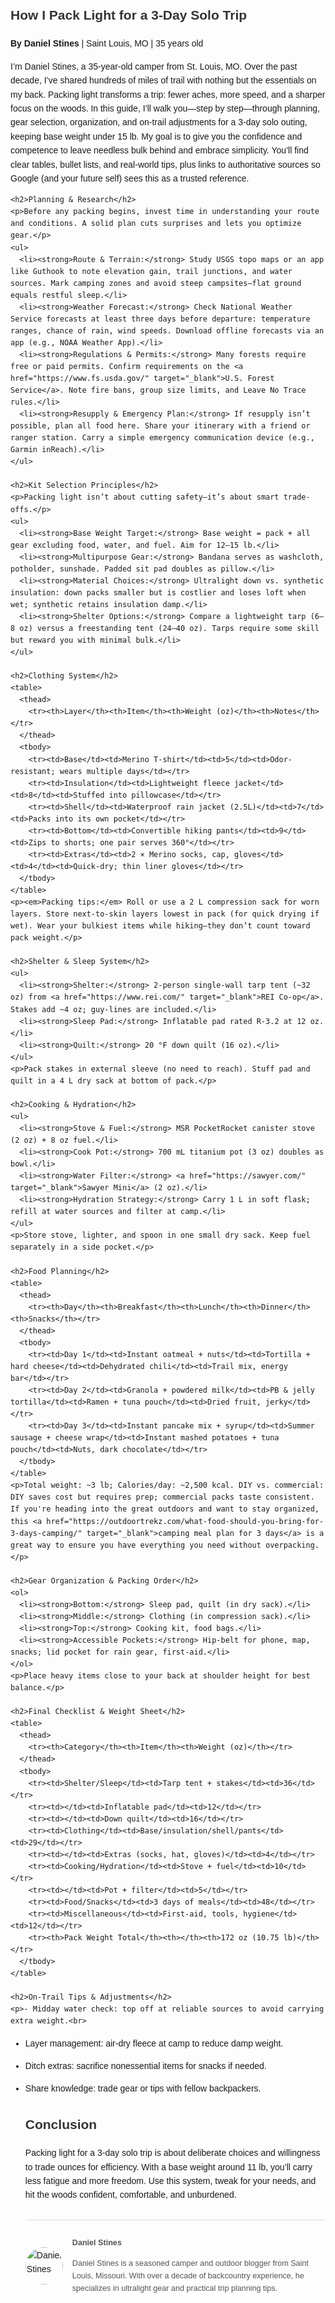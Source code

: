 <!DOCTYPE html>
<html lang="en">
<head>
  <meta charset="UTF-8">
  <meta name="viewport" content="width=device-width, initial-scale=1.0">
  <title>How I Pack Light for a 3-Day Solo Trip | Daniel Stines</title>
  <meta name="description" content="Discover expert tips from camper Daniel Stines on packing light for a 3-day solo trip. Step-by-step guide to gear selection, organization, and on-trail adjustments.">
  <style>
    body { font-family: Arial, sans-serif; line-height: 1.6; margin: 0; padding: 20px; display: flex; justify-content: center; }
    .container { max-width: 800px; width: 100%; }
    h1, h2, h3 { color: #333; }
    table { width: 100%; border-collapse: collapse; margin-bottom: 1em; }
    table, th, td { border: 1px solid #ccc; }
    th, td { padding: 8px; text-align: left; }
    .author-box { border-top: 1px solid #ddd; margin-top: 2em; padding-top: 1em; display: flex; align-items: center; }
    .author-photo { border-radius: 50%; width: 60px; height: 60px; margin-right: 15px; }
    .author-info { font-size: 0.9em; color: #555; }
  </style>
</head>
<body>
  <article class="container">
    <h1>How I Pack Light for a 3-Day Solo Trip</h1>
    <p><strong>By Daniel Stines</strong> | Saint Louis, MO | 35 years old</p>
    <p>I’m Daniel Stines, a 35-year-old camper from St. Louis, MO. Over the past decade, I’ve shared hundreds of miles of trail with nothing but the essentials on my back. Packing light transforms a trip: fewer aches, more speed, and a sharper focus on the woods. In this guide, I’ll walk you—step by step—through planning, gear selection, organization, and on-trail adjustments for a 3-day solo outing, keeping base weight under 15 lb. My goal is to give you the confidence and competence to leave needless bulk behind and embrace simplicity. You’ll find clear tables, bullet lists, and real-world tips, plus links to authoritative sources so Google (and your future self) sees this as a trusted reference.</p>

    <h2>Planning & Research</h2>
    <p>Before any packing begins, invest time in understanding your route and conditions. A solid plan cuts surprises and lets you optimize gear.</p>
    <ul>
      <li><strong>Route & Terrain:</strong> Study USGS topo maps or an app like Guthook to note elevation gain, trail junctions, and water sources. Mark camping zones and avoid steep campsites—flat ground equals restful sleep.</li>
      <li><strong>Weather Forecast:</strong> Check National Weather Service forecasts at least three days before departure: temperature ranges, chance of rain, wind speeds. Download offline forecasts via an app (e.g., NOAA Weather App).</li>
      <li><strong>Regulations & Permits:</strong> Many forests require free or paid permits. Confirm requirements on the <a href="https://www.fs.usda.gov/" target="_blank">U.S. Forest Service</a>. Note fire bans, group size limits, and Leave No Trace rules.</li>
      <li><strong>Resupply & Emergency Plan:</strong> If resupply isn’t possible, plan all food here. Share your itinerary with a friend or ranger station. Carry a simple emergency communication device (e.g., Garmin inReach).</li>
    </ul>

    <h2>Kit Selection Principles</h2>
    <p>Packing light isn’t about cutting safety—it’s about smart trade-offs.</p>
    <ul>
      <li><strong>Base Weight Target:</strong> Base weight = pack + all gear excluding food, water, and fuel. Aim for 12–15 lb.</li>
      <li><strong>Multipurpose Gear:</strong> Bandana serves as washcloth, potholder, sunshade. Padded sit pad doubles as pillow.</li>
      <li><strong>Material Choices:</strong> Ultralight down vs. synthetic insulation: down packs smaller but is costlier and loses loft when wet; synthetic retains insulation damp.</li>
      <li><strong>Shelter Options:</strong> Compare a lightweight tarp (6–8 oz) versus a freestanding tent (24–40 oz). Tarps require some skill but reward you with minimal bulk.</li>
    </ul>

    <h2>Clothing System</h2>
    <table>
      <thead>
        <tr><th>Layer</th><th>Item</th><th>Weight (oz)</th><th>Notes</th></tr>
      </thead>
      <tbody>
        <tr><td>Base</td><td>Merino T-shirt</td><td>5</td><td>Odor-resistant; wears multiple days</td></tr>
        <tr><td>Insulation</td><td>Lightweight fleece jacket</td><td>8</td><td>Stuffed into pillowcase</td></tr>
        <tr><td>Shell</td><td>Waterproof rain jacket (2.5L)</td><td>7</td><td>Packs into its own pocket</td></tr>
        <tr><td>Bottom</td><td>Convertible hiking pants</td><td>9</td><td>Zips to shorts; one pair serves 360°</td></tr>
        <tr><td>Extras</td><td>2 × Merino socks, cap, gloves</td><td>4</td><td>Quick-dry; thin liner gloves</td></tr>
      </tbody>
    </table>
    <p><em>Packing tips:</em> Roll or use a 2 L compression sack for worn layers. Store next-to-skin layers lowest in pack (for quick drying if wet). Wear your bulkiest items while hiking—they don’t count toward pack weight.</p>

    <h2>Shelter & Sleep System</h2>
    <ul>
      <li><strong>Shelter:</strong> 2-person single-wall tarp tent (~32 oz) from <a href="https://www.rei.com/" target="_blank">REI Co-op</a>. Stakes add ~4 oz; guy-lines are included.</li>
      <li><strong>Sleep Pad:</strong> Inflatable pad rated R-3.2 at 12 oz.</li>
      <li><strong>Quilt:</strong> 20 °F down quilt (16 oz).</li>
    </ul>
    <p>Pack stakes in external sleeve (no need to reach). Stuff pad and quilt in a 4 L dry sack at bottom of pack.</p>

    <h2>Cooking & Hydration</h2>
    <ul>
      <li><strong>Stove & Fuel:</strong> MSR PocketRocket canister stove (2 oz) + 8 oz fuel.</li>
      <li><strong>Cook Pot:</strong> 700 mL titanium pot (3 oz) doubles as bowl.</li>
      <li><strong>Water Filter:</strong> <a href="https://sawyer.com/" target="_blank">Sawyer Mini</a> (2 oz).</li>
      <li><strong>Hydration Strategy:</strong> Carry 1 L in soft flask; refill at water sources and filter at camp.</li>
    </ul>
    <p>Store stove, lighter, and spoon in one small dry sack. Keep fuel separately in a side pocket.</p>

    <h2>Food Planning</h2>
    <table>
      <thead>
        <tr><th>Day</th><th>Breakfast</th><th>Lunch</th><th>Dinner</th><th>Snacks</th></tr>
      </thead>
      <tbody>
        <tr><td>Day 1</td><td>Instant oatmeal + nuts</td><td>Tortilla + hard cheese</td><td>Dehydrated chili</td><td>Trail mix, energy bar</td></tr>
        <tr><td>Day 2</td><td>Granola + powdered milk</td><td>PB & jelly tortilla</td><td>Ramen + tuna pouch</td><td>Dried fruit, jerky</td></tr>
        <tr><td>Day 3</td><td>Instant pancake mix + syrup</td><td>Summer sausage + cheese wrap</td><td>Instant mashed potatoes + tuna pouch</td><td>Nuts, dark chocolate</td></tr>
      </tbody>
    </table>
    <p>Total weight: ~3 lb; Calories/day: ~2,500 kcal. DIY vs. commercial: DIY saves cost but requires prep; commercial packs taste consistent. If you're heading into the great outdoors and want to stay organized, this <a href="https://outdoortrekz.com/what-food-should-you-bring-for-3-days-camping/" target="_blank">camping meal plan for 3 days</a> is a great way to ensure you have everything you need without overpacking.</p>

    <h2>Gear Organization & Packing Order</h2>
    <ol>
      <li><strong>Bottom:</strong> Sleep pad, quilt (in dry sack).</li>
      <li><strong>Middle:</strong> Clothing (in compression sack).</li>
      <li><strong>Top:</strong> Cooking kit, food bags.</li>
      <li><strong>Accessible Pockets:</strong> Hip-belt for phone, map, snacks; lid pocket for rain gear, first-aid.</li>
    </ol>
    <p>Place heavy items close to your back at shoulder height for best balance.</p>

    <h2>Final Checklist & Weight Sheet</h2>
    <table>
      <thead>
        <tr><th>Category</th><th>Item</th><th>Weight (oz)</th></tr>
      </thead>
      <tbody>
        <tr><td>Shelter/Sleep</td><td>Tarp tent + stakes</td><td>36</td></tr>
        <tr><td></td><td>Inflatable pad</td><td>12</td></tr>
        <tr><td></td><td>Down quilt</td><td>16</td></tr>
        <tr><td>Clothing</td><td>Base/insulation/shell/pants</td><td>29</td></tr>
        <tr><td></td><td>Extras (socks, hat, gloves)</td><td>4</td></tr>
        <tr><td>Cooking/Hydration</td><td>Stove + fuel</td><td>10</td></tr>
        <tr><td></td><td>Pot + filter</td><td>5</td></tr>
        <tr><td>Food/Snacks</td><td>3 days of meals</td><td>48</td></tr>
        <tr><td>Miscellaneous</td><td>First-aid, tools, hygiene</td><td>12</td></tr>
        <tr><th>Pack Weight Total</th><th></th><th>172 oz (10.75 lb)</th></tr>
      </tbody>
    </table>

    <h2>On-Trail Tips & Adjustments</h2>
    <p>- Midday water check: top off at reliable sources to avoid carrying extra weight.<br>
- Layer management: air-dry fleece at camp to reduce damp weight.<br>
- Ditch extras: sacrifice nonessential items for snacks if needed.<br>
- Share knowledge: trade gear or tips with fellow backpackers.</p>

    <h2>Conclusion</h2>
    <p>Packing light for a 3-day solo trip is about deliberate choices and willingness to trade ounces for efficiency. With a base weight around 11 lb, you’ll carry less fatigue and more freedom. Use this system, tweak for your needs, and hit the woods confident, comfortable, and unburdened.</p>

    <div class="author-box" itemscope itemtype="http://schema.org/Person">
      <img src="https://example.com/daniel-photo.jpg" alt="Daniel Stines" class="author-photo">
      <div class="author-info">
        <p itemprop="name"><strong>Daniel Stines</strong></p>
        <p itemprop="description">Daniel Stines is a seasoned camper and outdoor blogger from Saint Louis, Missouri. With over a decade of backcountry experience, he specializes in ultralight gear and practical trip planning tips.</p>
      </div>
    </div>
  </article>
</body>
</html>
